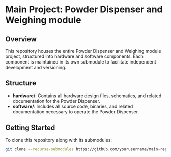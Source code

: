 # Main Project: Powder Dispenser and Weighing module

## Overview
This repository houses the entire Powder Dispenser and Weighing module project, structured into hardware and software components. Each component is maintained in its own submodule to facilitate independent development and versioning.

## Structure
- **hardware/**: Contains all hardware design files, schematics, and related documentation for the Powder Dispenser.
- **software/**: Includes all source code, binaries, and related documentation necessary to operate the Powder Dispenser.

## Getting Started
To clone this repository along with its submodules:
```bash
git clone --recurse-submodules https://github.com/yourusername/main-repository-name.git
